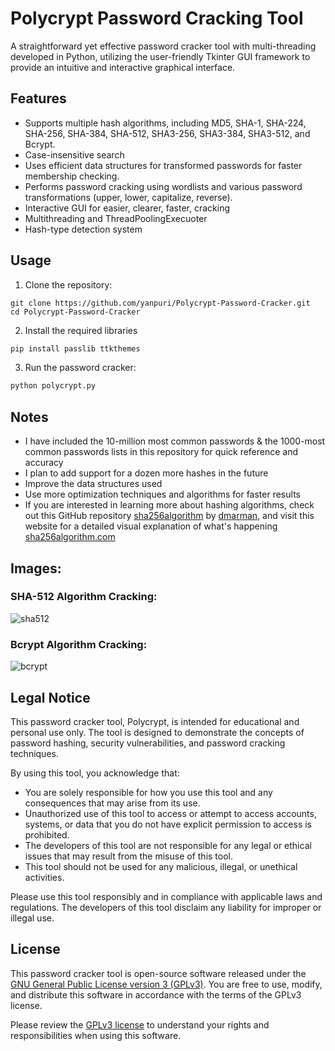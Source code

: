 # Polycrypt Password Cracking Tool
A straightforward yet effective password cracker tool with multi-threading developed in Python, utilizing the user-friendly Tkinter GUI framework to provide an intuitive and interactive graphical interface.

## Features

- Supports multiple hash algorithms, including MD5, SHA-1, SHA-224, SHA-256, SHA-384, SHA-512, SHA3-256, SHA3-384, SHA3-512, and Bcrypt.
- Case-insensitive search
- Uses efficient data structures for transformed passwords for faster membership checking.
- Performs password cracking using wordlists and various password transformations (upper, lower, capitalize, reverse).
- Interactive GUI for easier, clearer, faster, cracking
- Multithreading and ThreadPoolingExecuoter
- Hash-type detection system

## Usage

1. Clone the repository:
```
git clone https://github.com/yanpuri/Polycrypt-Password-Cracker.git
cd Polycrypt-Password-Cracker
```
2. Install the required libraries
```python
pip install passlib ttkthemes
```
3. Run the password cracker:
```python
python polycrypt.py
```

## Notes

* I have included the 10-million most common passwords & the 1000-most common passwords lists in this repository for quick reference and accuracy
* I plan to add support for a dozen more hashes in the future
* Improve the data structures used
* Use more optimization techniques and algorithms for faster results
* If you are interested in learning more about hashing algorithms, check out this GitHub repository [sha256algorithm](https://github.com/dmarman/sha256algorithm) by [dmarman](https://github.com/dmarman), and visit this website for a detailed visual explanation of what's happening [sha256algorithm.com](https://sha256algorithm.com/)

## Images:

### SHA-512 Algorithm Cracking:
![sha512](https://github.com/yanpuri/Polycrypt-Password-Cracker/assets/121260820/7feb603c-bf83-4631-b560-9993cc3097dc)
### Bcrypt Algorithm Cracking:
![bcrypt](https://github.com/yanpuri/Polycrypt-Password-Cracker/assets/121260820/bb6c4bd8-7f8f-43b3-b3e3-dd2270a95c4a)

## Legal Notice

This password cracker tool, Polycrypt, is intended for educational and personal use only. The tool is designed to demonstrate the concepts of password hashing, security vulnerabilities, and password cracking techniques. 

By using this tool, you acknowledge that:

- You are solely responsible for how you use this tool and any consequences that may arise from its use.
- Unauthorized use of this tool to access or attempt to access accounts, systems, or data that you do not have explicit permission to access is prohibited.
- The developers of this tool are not responsible for any legal or ethical issues that may result from the misuse of this tool.
- This tool should not be used for any malicious, illegal, or unethical activities.

Please use this tool responsibly and in compliance with applicable laws and regulations. The developers of this tool disclaim any liability for improper or illegal use.

## License

This password cracker tool is open-source software released under the [GNU General Public License version 3 (GPLv3)](https://www.gnu.org/licenses/gpl-3.0.en.html). You are free to use, modify, and distribute this software in accordance with the terms of the GPLv3 license.

Please review the [GPLv3 license](https://www.gnu.org/licenses/gpl-3.0.en.html) to understand your rights and responsibilities when using this software.

